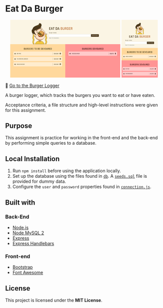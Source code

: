 # Eat Da Burger

<p align="middle">
  <img src="./img/burger-logger-preview.png" width="70%">
  <img src="./img/burger-logger-mobile.png" width="23%">
</p>

:link: [Go to the Burger Logger](https://fast-oasis-01993.herokuapp.com/index)

A burger logger, which tracks the burgers you want to eat or have eaten.

Acceptance criteria, a file structure and high-level instructions were given for this assignment.

## Purpose

This assignment is practice for working in the front-end and the back-end by performing simple queries to a database.

## Local Installation

1. Run `npm install` before using the application locally.
2. Set up the database using the files found in [`db`](./db). A [`seeds.sql`](./db/seeds.sql) file is provided for dummy data.
3. Configure the `user` and `password` properties found in [`connection.js`](./config/connection.js).

## Built with

### Back-End

- [Node.js](https://nodejs.org/en/)
- [Node MySQL 2](https://www.npmjs.com/package/mysql2)
- [Express](https://expressjs.com/)
- [Express Handlebars](https://www.npmjs.com/package/express-handlebars)

### Front-end

- [Bootstrap](https://getbootstrap.com/)
- [Font Awesome](https://fontawesome.com/)

## License

This project is licensed under the **MIT License**.
